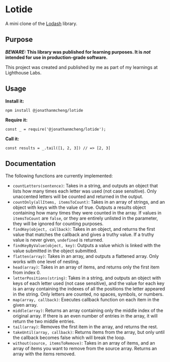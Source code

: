 # Lotide

A mini clone of the [Lodash](https://lodash.com) library.

## Purpose

**_BEWARE:_ This library was published for learning purposes. It is _not_ intended for use in production-grade software.**

This project was created and published by me as part of my learnings at Lighthouse Labs. 

## Usage

**Install it:**

`npm install @jonathanmcheng/lotide`

**Require it:**

`const _ = require('@jonathanmcheng/lotide');`

**Call it:**

`const results = _.tail([1, 2, 3]) // => [2, 3]`

## Documentation

The following functions are currently implemented:

* `countLetters(sentence)`: Takes in a string, and outputs an object that lists how many times each letter was used (not case sensitive). Only unaccented letters will be counted and returned in the output.
* `countOnly(allItems, itemsToCount)`: Takes in an array of strings, and an object with keys with the value of true. Outputs a results object containing how many times they were counted in the array. If values in `itemsToCount` are `false`, or they are entirely unlisted in the parameter, they will be ignored for counting purposes.
* `findKey(object, callback)`: Takes in an object, and returns the first value that matches the callback and gives a truthy value. If a truthy value is never given, `undefined` is returned.
* `findKeyByValue(object, key)`: Outputs a value which is linked with the value submitted in the object submitted.
* `flatten(array)`: Takes in an array, and outputs a flattened array. Only works with one level of nesting.
* `head(array)`: Takes in an array of items, and returns only the first item from index 0.
* `letterPositions(string)`: Takes in a string, and outputs an object with keys of each letter used (not case sensitive), and the value for each key is an array containing the indexes of all the positions the letter appeared in the string. Only letters are counted, no spaces, symbols, or numbers.
* `map(array, callback)`: Executes callback function on each item in the given array.
* `middle(array)`: Returns an array containing only the middle index of the original array. If there is an even number of entries in the array, it will return the two middle entries.
* `tail(array)`: Removes the first item in the array, and returns the rest.
* `takeUntil(array, callback)`: Returns items from the array, but only until the callback becomes false which will break the loop.
* `without(source, itemsToRemove)`: Takes in an array of items, and an array of items you want to remove from the source array. Returns an array with the items removed.